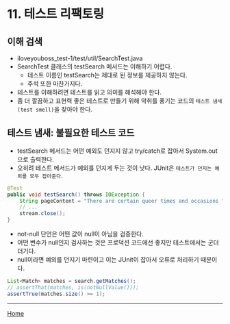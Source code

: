 # 11. 테스트 리팩토링

## 이해 검색

- iloveyouboss_test-1/test/util/SearchTest.java
- SearchTest 클래스의 testSearch 메서드는 이해하기 어렵다.
  - 테스트 이름인 testSearch는 제대로 된 정보를 제공하지 않는다.
  - 주석 또한 마찬가지다.
- 테스트를 이해하려면 테스트를 읽고 의미를 해석해야 한다.
- 좀 더 깔끔하고 표현력 좋은 테스트로 만들기 위해 악취를 풍기는 코드의 `테스트 냄새(test smell)`을 찾아야 한다.

## 테스트 냄새: 불필요한 테스트 코드

- testSearch 메서드는 어떤 예외도 던지지 않고 try/catch로 잡아서 System.out으로 출력한다.
- 오히려 테스트 메서드가 예외를 던지게 두는 것이 낫다. JUnit은 `테스트가 던지는 예외를 모두 잡아준다`.

```java
@Test
public void testSearch() throws IOException {
    String pageContent = "There are certain queer times and occasions " +
    // ...
    stream.close();
}
```

- not-null 단언은 어떤 값이 null이 아님을 검증한다.
- 어떤 변수가 null인지 검사하는 것은 프로덕션 코드에선 좋지만 테스트에서는 군더더기다.
- null이라면 예외를 던지기 마련이고 이는 JUnit이 잡아서 오류로 처리하기 때문이다.

```java
List<Match> matches = search.getMatches();
// assertThat(matches, is(notNullValue()));
assertTrue(matches.size() >= 1);
```

---
[Home](../README.md)
